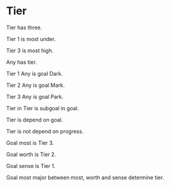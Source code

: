 # Tier

Tier has three.

Tier 1 is most under.

Tier 3 is most high.

Any has tier.

Tier 1 Any is goal Dark.

Tier 2 Any is goal Mark.

Tier 3 Any is goal Park.

Tier in Tier is subgoal in goal.

Tier is depend on goal.

Tier is not depend on progress.

Goal most is Tier 3.

Goal worth is Tier 2.

Goal sense is Tier 1.

Goal most major between most, worth and sense determine tier.